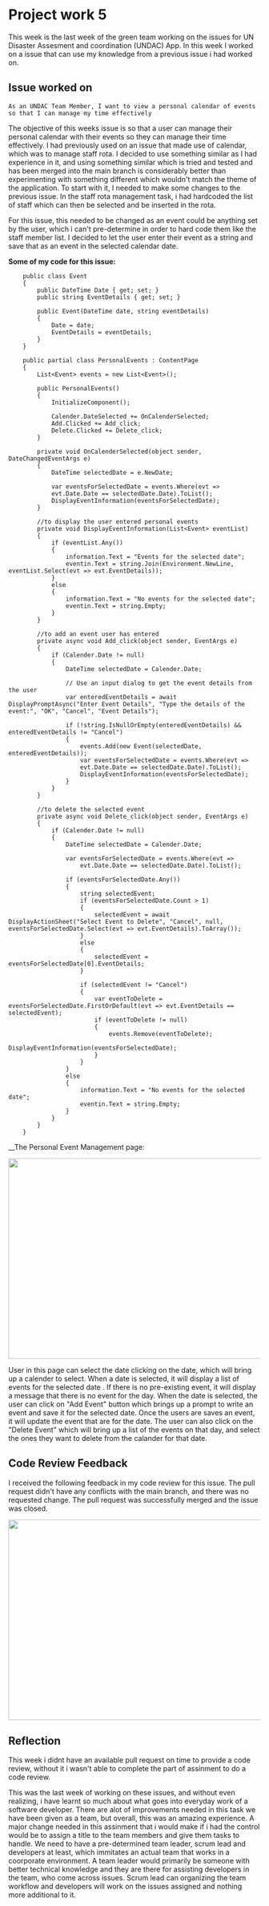 # Project work 5

This week is the last week of the green team working on the issues for UN Disaster Assesment and coordination
(UNDAC) App. In this week I worked on a issue that can use my knowledge from a previous issue i had worked on. 

## Issue worked on

```
As an UNDAC Team Member, I want to view a personal calendar of events so that I can manage my time effectively
```

The objective of this weeks issue is so that a user can manage their personal calendar with their events so they can manage
their time effectively. I had previously used on an issue that made use of calendar, which was to manage staff rota. 
I decided to use something similar as I had experience in it, and using something similar which is tried and tested 
and has been merged into the main branch is considerably better than experimenting with something different which wouldn't
match the theme of the application.
To start with it, I needed to make some changes to the previous issue. In the staff rota management task, i had hardcoded the list
of staff which can then be selected and be inserted in the rota. 

For this issue, this needed to be changed as an event could be anything set by the user, which i can't pre-determine in order to hard code 
them like the staff member list. I decided to let the user enter their event as a string and save that as an event in the selected calendar date. 

__Some of my code for this issue:__

```
    public class Event
    {
        public DateTime Date { get; set; }
        public string EventDetails { get; set; }

        public Event(DateTime date, string eventDetails)
        {
            Date = date;
            EventDetails = eventDetails;
        }
    }
```

```
    public partial class PersonalEvents : ContentPage
    {
        List<Event> events = new List<Event>();

        public PersonalEvents()
        {
            InitializeComponent();

            Calender.DateSelected += OnCalenderSelected;
            Add.Clicked += Add_click;
            Delete.Clicked += Delete_click;
        }

        private void OnCalenderSelected(object sender, DateChangedEventArgs e)
        {
            DateTime selectedDate = e.NewDate;

            var eventsForSelectedDate = events.Where(evt =>
            evt.Date.Date == selectedDate.Date).ToList();
            DisplayEventInformation(eventsForSelectedDate);
        }

        //to display the user entered personal events
        private void DisplayEventInformation(List<Event> eventList)
        {
            if (eventList.Any())
            {
                information.Text = "Events for the selected date";
                eventin.Text = string.Join(Environment.NewLine, eventList.Select(evt => evt.EventDetails));
            }
            else
            {
                information.Text = "No events for the selected date";
                eventin.Text = string.Empty;
            }
        }

        //to add an event user has entered
        private async void Add_click(object sender, EventArgs e)
        {
            if (Calender.Date != null)
            {
                DateTime selectedDate = Calender.Date;

                // Use an input dialog to get the event details from the user
                var enteredEventDetails = await DisplayPromptAsync("Enter Event Details", "Type the details of the event:", "OK", "Cancel", "Event Details");

                if (!string.IsNullOrEmpty(enteredEventDetails) && enteredEventDetails != "Cancel")
                {
                    events.Add(new Event(selectedDate, enteredEventDetails));
                    var eventsForSelectedDate = events.Where(evt =>
                    evt.Date.Date == selectedDate.Date).ToList();
                    DisplayEventInformation(eventsForSelectedDate);
                }
            }
        }

        //to delete the selected event
        private async void Delete_click(object sender, EventArgs e)
        {
            if (Calender.Date != null)
            {
                DateTime selectedDate = Calender.Date;

                var eventsForSelectedDate = events.Where(evt =>
                    evt.Date.Date == selectedDate.Date).ToList();

                if (eventsForSelectedDate.Any())
                {
                    string selectedEvent;
                    if (eventsForSelectedDate.Count > 1)
                    {
                        selectedEvent = await DisplayActionSheet("Select Event to Delete", "Cancel", null, eventsForSelectedDate.Select(evt => evt.EventDetails).ToArray());
                    }
                    else
                    {
                        selectedEvent = eventsForSelectedDate[0].EventDetails;
                    }

                    if (selectedEvent != "Cancel")
                    {
                        var eventToDelete = eventsForSelectedDate.FirstOrDefault(evt => evt.EventDetails == selectedEvent);
                        if (eventToDelete != null)
                        {
                            events.Remove(eventToDelete);
                            DisplayEventInformation(eventsForSelectedDate);
                        }
                    }
                }
                else
                {
                    information.Text = "No events for the selected date";
                    eventin.Text = string.Empty;
                }
            }
        }
    }
```

__The Personal Event Management page:

<img src="https://github.com/Findaadi/Personal_Portfolio/blob/main/images/lastweek2.png" width="700" height="400">

User in this page can select the date clicking on the date, which will bring up a calender to select. When a date is selected, it will display a list of events for the selected date
. If there is no pre-existing event, it will display a message that there is no event for the day. When the date is selected, the user can
click on "Add Event" button which brings up a prompt to write an event and save it for the selected date. Once the users are saves an event,
it will update the event that are for the date. The user can also click on the "Delete Event" which will bring up a list of the events on that day, and select
the ones they want to delete from the calander for that date. 

## Code Review Feedback

I received the following feedback in my code review for this issue. The pull request didn't have any conflicts with the main 
branch, and there was no requested change. The pull request was successfully merged and the issue was closed. 

<img src="https://github.com/Findaadi/Personal_Portfolio/blob/main/images/lastweek1.png" width="700" height="400">

## Reflection

This week i didnt have an available pull request on time to provide a code review, without it i wasn't able
to complete the part of assinment to do a code review. 

This was the last week of working on these issues, and without even realizing, i have learnt so much 
about what goes into everyday work of a software developer. There are alot of improvements needed in
this task we have been given as a team, but overall, this was an amazing experience. 
A major change needed in this assinment that i would make if i had the control would be to assign a title to
the team members and give them tasks to handle. We need to have a pre-determined team leader, scrum lead and developers at least, which immitates
an actual team that works in a coorporate environment. A team leader would primarily be someone with better technical knowledge and they are there for assisting developers in the team,
who come across issues. Scrum lead can organizing the team workflow and developers will work on the issues assigned and nothing more additional to it. 
